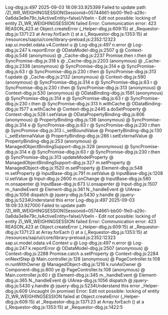 Log-dbg.js:497 2025-09-03 18:09:33.925399 Failed to update path /ZI_WR_WEIGHINGSESSION(Sessionid=05744661-bb00-1fe0-a29c-0a6da3e9e79c,IsActiveEntity=false)/Vbeln - Edit not possible: locking of entity ZI_WR_WEIGHINGSESSION failed
Error: Communication error: 423 REASON_423
    at Object.createError (_Helper-dbg.js:609:15)
    at _Requestor-dbg.js:1371:23
    at Array.forEach (<anonymous>)
    at a (_Requestor-dbg.js:1353:15)
    at /resources/sap/ui/core/library-preload.js:2352:12323 sap.ui.model.odata.v4.Context
u @ Log-dbg.js:497
n.error @ Log-dbg.js:247
k.reportError @ ODataModel-dbg.js:2507
g @ Context-dbg.js:546
(anonymous) @ _Cache-dbg.js:2237
Promise.then
r.then @ SyncPromise-dbg.js:318
k @ _Cache-dbg.js:2203
(anonymous) @ _Cache-dbg.js:2336
(anonymous) @ SyncPromise-dbg.js:314
e @ SyncPromise-dbg.js:63
r @ SyncPromise-dbg.js:230
r.then @ SyncPromise-dbg.js:313
f.update @ _Cache-dbg.js:2132
(anonymous) @ Context-dbg.js:590
(anonymous) @ SyncPromise-dbg.js:314
e @ SyncPromise-dbg.js:63
r @ SyncPromise-dbg.js:230
r.then @ SyncPromise-dbg.js:313
(anonymous) @ Context-dbg.js:530
(anonymous) @ ODataBinding-dbg.js:1581
(anonymous) @ SyncPromise-dbg.js:314
e @ SyncPromise-dbg.js:63
r @ SyncPromise-dbg.js:230
r.then @ SyncPromise-dbg.js:313
h.withCache @ ODataBinding-dbg.js:1577
a.withCache @ Context-dbg.js:2445
a.doSetProperty @ Context-dbg.js:528
l.setValue @ ODataPropertyBinding-dbg.js:806
(anonymous) @ PropertyBinding-dbg.js:136
(anonymous) @ SyncPromise-dbg.js:314
e @ SyncPromise-dbg.js:63
r @ SyncPromise-dbg.js:230
r.then @ SyncPromise-dbg.js:313
i._setBoundValue @ PropertyBinding-dbg.js:130
i._setExternalValue @ PropertyBinding-dbg.js:286
i.setExternalValue @ PropertyBinding-dbg.js:253
(anonymous) @ ManagedObjectBindingSupport-dbg.js:328
(anonymous) @ SyncPromise-dbg.js:314
e @ SyncPromise-dbg.js:63
r @ SyncPromise-dbg.js:230
r.then @ SyncPromise-dbg.js:313
updateModelProperty @ ManagedObjectBindingSupport-dbg.js:327
m.setProperty @ ManagedObject-dbg.js:1520
m.setProperty @ Element-dbg.js:548
m.setProperty @ InputBase-dbg.js:791
m.setValue @ InputBase-dbg.js:1208
U.setValue @ Input-dbg.js:2600
m.onChange @ InputBase-dbg.js:580
m.onsapenter @ InputBase-dbg.js:673
U.onsapenter @ Input-dbg.js:1507
m._handleEvent @ Element-dbg.js:361
N._handleEvent @ UIArea-dbg.js:1056
dispatch @ jquery-dbg.js:5430
y.handle @ jquery-dbg.js:5234Understand this error
Log-dbg.js:497 2025-09-03 18:09:33.927000 Failed to update path /ZI_WR_WEIGHINGSESSION(Sessionid=05744661-bb00-1fe0-a29c-0a6da3e9e79c,IsActiveEntity=false)/Vbeln - Edit not possible: locking of entity ZI_WR_WEIGHINGSESSION failed
Error: Communication error: 423 REASON_423
    at Object.createError (_Helper-dbg.js:609:15)
    at _Requestor-dbg.js:1371:23
    at Array.forEach (<anonymous>)
    at a (_Requestor-dbg.js:1353:15)
    at /resources/sap/ui/core/library-preload.js:2352:12323 sap.ui.model.odata.v4.Context
u @ Log-dbg.js:497
n.error @ Log-dbg.js:247
k.reportError @ ODataModel-dbg.js:2507
(anonymous) @ Context-dbg.js:2288
Promise.catch
a.setProperty @ Context-dbg.js:2284
onNextStep @ Main.controller.js:128
(anonymous) @ PageController.ts:108
m.runWithOwner @ ManagedObject-dbg.js:1216
k.runAsOwner @ Component-dbg.js:800
ye @ PageController.ts:108
(anonymous) @ Main.controller.js:60
r @ Element-dbg.js:345
m._handleEvent @ Element-dbg.js:365
N._handleEvent @ UIArea-dbg.js:1056
dispatch @ jquery-dbg.js:5430
y.handle @ jquery-dbg.js:5234Understand this error
_Helper-dbg.js:609 Uncaught (in promise) Error: Edit not possible: locking of entity ZI_WR_WEIGHINGSESSION failed
    at Object.createError (_Helper-dbg.js:609:15)
    at _Requestor-dbg.js:1371:23
    at Array.forEach (<anonymous>)
    at a (_Requestor-dbg.js:1353:15)
    at _Requestor-dbg.js:1422:5
